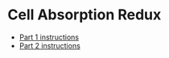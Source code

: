 # Cell Absorption Redux

- [Part 1 instructions](https://docs.google.com/document/d/11T12QttzSNMVwWX2wR0jZ_cwEJEQigaPCQGxwNcP0qI/edit#)
- [Part 2 instructions](https://docs.google.com/document/d/1At7nbmvANlJHo6dzu0fcSwhRb4KGRGWKhCNP-rec6Nc/edit#)

